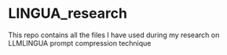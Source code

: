 # LINGUA_research
This repo contains all the files I have used during my research on LLMLINGUA prompt compression technique
